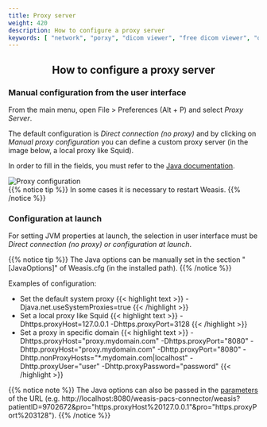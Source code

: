 ```yaml
---
title: Proxy server
weight: 420
description: How to configure a proxy server
keywords: [ "network", "porxy", "dicom viewer", "free dicom viewer", "open source dicom viewer", "weasis dicom viewer",  "multi-platform dicom viewer", "pacs viewer" ]
---
```


## <center>How to configure a proxy server</center>

### Manual configuration from the user interface

From the main menu, open File > Preferences (Alt + P) and select *Proxy Server*.

The default configuration is *Direct connection (no proxy)* and by clicking on *Manual proxy configuration* you can define a custom proxy server (in the image below, a local proxy like Squid).

In order to fill in the fields, you must refer to the [Java documentation](https://docs.oracle.com/en/java/javase/17/docs/api/java.base/java/net/doc-files/net-properties.html).

![Proxy configuration](/tuto/proxy-prefs.png?classes=shadow)
<br>
{{% notice tip %}}
In some cases it is necessary to restart Weasis.
{{% /notice %}}

### Configuration at launch

For setting JVM properties at launch, the selection in user interface must be *Direct connection (no proxy) or configuration at launch*.

{{% notice tip %}}
The Java options can be manually set in the section "[JavaOptions]" of Weasis.cfg (in the installed path).
{{% /notice %}}

Examples of configuration:

* Set the default system proxy
{{< highlight text >}}
-Djava.net.useSystemProxies=true
{{< /highlight >}}
* Set a local proxy like Squid
{{< highlight text >}}
-Dhttps.proxyHost=127.0.0.1 -Dhttps.proxyPort=3128
{{< /highlight >}}
* Set a proxy in specific domain
{{< highlight text >}}
-Dhttps.proxyHost="proxy.mydomain.com" -Dhttps.proxyPort="8080" -Dhttp.proxyHost="proxy.mydomain.com" -Dhttp.proxyPort="8080" -Dhttp.nonProxyHosts="\*.mydomain.com|localhost" -Dhttp.proxyUser="user" -Dhttp.proxyPassword="password"
{{< /highlight >}}

{{% notice note %}}
The Java options can also be passed in the [parameters](https://github.com/nroduit/weasis-pacs-connector#launch-weasis-with-other-parameters) of the URL (e.g. http://localhost:8080/weasis-pacs-connector/weasis?patientID=9702672&pro="https.proxyHost%20127.0.0.1"&pro="https.proxyPort%203128").
{{% /notice %}}
